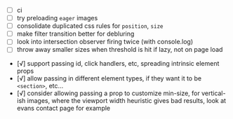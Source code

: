 - [ ] ci
- [ ] try preloading `eager` images
- [ ] consolidate duplicated css rules for `position`, `size`
- [ ] make filter transition better for debluring
- [ ] look into intersection observer firing twice (with console.log)
- [ ] throw away smaller sizes when threshold is hit if lazy, not on page load
- [√] support passing id, click handlers, etc, spreading intrinsic element props
- [√] allow passing in different element types, if they want it to be `<section>`, etc...
- [√] consider allowing passing a prop to customize min-size, for vertical-ish images,
  where the viewport width heuristic gives bad results, look at evans contact page for
  example
